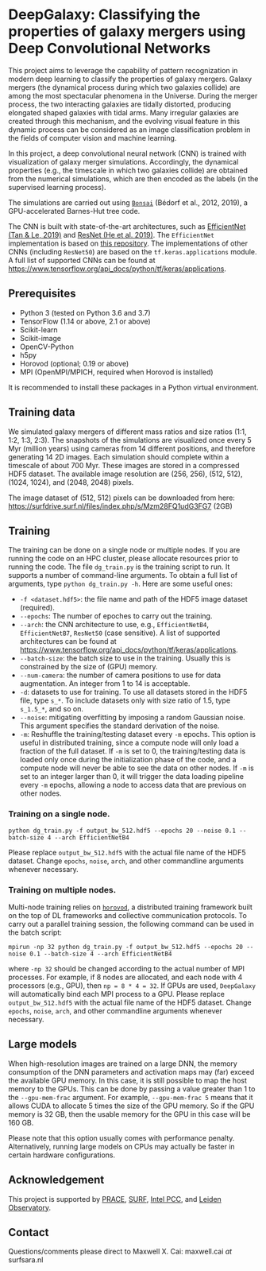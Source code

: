 # DeepGalaxy: Classifying the properties of galaxy mergers using Deep Convolutional Networks

This project aims to leverage the capability of pattern recognization in modern deep learning to classify the properties of galaxy mergers. Galaxy mergers (the dynamical process during which two galaxies collide) are among the most spectacular phenomena in the Universe. During the merger process, the two interacting galaxies are tidally distorted, producing elongated shaped galaxies with tidal arms. Many irregular galaxies are created through this mechanism, and the evolving visual feature in this dynamic process can be considered as an image classification problem in the fields of computer vision and machine learning.

In this project, a deep convolutional neural network (CNN) is trained with visualization of galaxy merger simulations. Accordingly, the dynamical properties (e.g., the timescale in which two galaxies collide) are obtained from the numerical simulations, which are then encoded as the labels (in the supervised learning process). 

The simulations are carried out using [`Bonsai`](https://github.com/treecode/Bonsai) (Bédorf et al., 2012, 2019), a GPU-accelerated Barnes-Hut tree code. 

The CNN is built with state-of-the-art architectures, such as [EfficientNet (Tan & Le, 2019)](https://arxiv.org/abs/1905.11946) and [ResNet (He et al. 2019)](https://arxiv.org/abs/1512.03385). The `EfficientNet` implementation is based on [this repository](https://github.com/qubvel/efficientnet). The implementations of other CNNs (including `ResNet50`) are based on the `tf.keras.applications` module. A full list of supported CNNs can be found at https://www.tensorflow.org/api_docs/python/tf/keras/applications.



## Prerequisites
- Python 3 (tested on Python 3.6 and 3.7)
- TensorFlow (1.14 or above, 2.1 or above)
- Scikit-learn
- Scikit-image
- OpenCV-Python
- h5py
- Horovod (optional; 0.19 or above)
- MPI (OpenMPI/MPICH, required when Horovod is installed)

It is recommended to install these packages in a Python virtual environment.

## Training data
We simulated galaxy mergers of different mass ratios and size ratios (1:1, 1:2, 1:3, 2:3). The snapshots of the simulations are visualized once every 5 Myr (million years) using cameras from 14 different positions, and therefore generating 14 2D images. Each simulation should complete within a timescale of about 700 Myr. These images are stored in a compressed HDF5 dataset. The available image resolution are (256, 256), (512, 512), (1024, 1024), and (2048, 2048) pixels. 

The image dataset of (512, 512) pixels can be downloaded from here: https://surfdrive.surf.nl/files/index.php/s/Mzm28FQ1udG3FG7 (2GB)


## Training

The training can be done on a single node or multiple nodes. If you are running the code on an HPC cluster, please allocate resources prior to running the code. The file `dg_train.py` is the training script to run. It supports a number of command-line arguments. To obtain a full list of arguments, type `python dg_train.py -h`. Here are some useful ones:

- `-f <dataset.hdf5>`: the file name and path of the HDF5 image dataset (required).
- `--epochs`: The number of epoches to carry out the training. 
- `--arch`: the CNN architecture to use, e.g., `EfficientNetB4`, `EfficientNetB7`, `ResNet50` (case sensitive). A list of supported architectures can be found at https://www.tensorflow.org/api_docs/python/tf/keras/applications.
- `--batch-size`: the batch size to use in the training. Usually this is constrained by the size of (GPU) memory.
- `--num-camera`: the number of camera positions to use for data augmentation. An integer from 1 to 14 is acceptable.
- `-d`: datasets to use for training. To use all datasets stored in the HDF5 file, type `s_*`. To include datasets only with size ratio of 1.5, type `s_1.5_*`, and so on.
- `--noise`: mitigating overfitting by imposing a random Gaussian noise. This argument specifies the standard derivation of the noise. 
- `-m`: Reshuffle the training/testing dataset every `-m` epochs. This option is useful in distributed training, since a compute node will only load a fraction of the full dataset. If `-m` is set to 0, the training/testing data is loaded only once during the initialization phase of the code, and a compute node will never be able to see the data on other nodes. If `-m` is set to an integer larger than 0, it will trigger the data loading pipeline every `-m` epochs, allowing a node to access data that are previous on other nodes.


### Training on a single node.

```
python dg_train.py -f output_bw_512.hdf5 --epochs 20 --noise 0.1 --batch-size 4 --arch EfficientNetB4
```
Please replace `output_bw_512.hdf5` with the actual file name of the HDF5 dataset. Change `epochs`, `noise`, `arch`, and other commandline arguments whenever necessary.

### Training on multiple nodes.

Multi-node training relies on [`horovod`](https://github.com/horovod/horovod), a distributed training framework built on the top of DL frameworks and collective communication protocols. To carry out a parallel training session, the following command can be used in the batch script:

```
mpirun -np 32 python dg_train.py -f output_bw_512.hdf5 --epochs 20 --noise 0.1 --batch-size 4 --arch EfficientNetB4
```
where `-np 32` should be changed according to the actual number of MPI processes. For example, if 8 nodes are allocated, and each node with 4 processors (e.g., GPU), then `np = 8 * 4 = 32`. If GPUs are used, `DeepGalaxy` will automatically bind each MPI process to a GPU.  Please replace `output_bw_512.hdf5` with the actual file name of the HDF5 dataset. Change `epochs`, `noise`, `arch`, and other commandline arguments whenever necessary.

## Large models
When high-resolution images are trained on a large DNN, the memory consumption of the DNN parameters and activation maps may (far) exceed the available GPU memory. In this case, it is still possible to map the host memory to the GPUs. This can be done by passing a value greater than 1 to the `--gpu-mem-frac` argument. For example, `--gpu-mem-frac 5` means that it allows CUDA to allocate 5 times the size of the GPU memory. So if the GPU memory is 32 GB, then the usable memory for the GPU in this case will be 160 GB.

Please note that this option usually comes with performance penalty. Alternatively, running large models on CPUs may actually be faster in certain hardware configurations.

## Acknowledgement
This project is supported by [PRACE](https://prace-ri.eu/), [SURF](https://www.surf.nl/en), [Intel PCC](https://software.intel.com/content/www/us/en/develop/topics/parallel-computing-centers.html), and [Leiden Observatory](https://www.universiteitleiden.nl/en/science/astronomy).

## Contact
Questions/comments please direct to Maxwell X. Cai: maxwell.cai _at_ surfsara.nl
